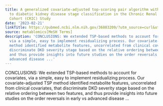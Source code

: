 ```yaml
---
title: A generalized covariate-adjusted top-scoring pair algorithm with applications
  to diabetic kidney disease stage classification in the Chronic Renal Insufficiency
  Cohort (CRIC) Study
date: '2023-02-21'
linkTitle: https://pubmed.ncbi.nlm.nih.gov/36803209/?utm_source=curl&utm_medium=rss&utm_campaign=pubmed-2&utm_content=1Zkrxt7ktlCbHBXEV3v65xxSnkSWNsJ1A6Fq3gBniKhGfIUslK&fc=20210907212339&ff=20230223200945&v=2.17.9.post6+86293ac
source: metablomics[MeSH Terms]
description: 'CONCLUSIONS: We extended TSP-based methods to account for covariates,
  via a simple, easy to implement residualizing process. Our covariate-adjusted TSP
  method identified metabolite features, uncorrelated from clinical covariates, that
  discriminate DKD severity stage based on the relative ordering between two features,
  and thus provide insights into future studies on the order reversals in early vs
  advanced disease ...'
---
```

CONCLUSIONS: We extended TSP-based methods to account for covariates, via a simple, easy to implement residualizing process. Our covariate-adjusted TSP method identified metabolite features, uncorrelated from clinical covariates, that discriminate DKD severity stage based on the relative ordering between two features, and thus provide insights into future studies on the order reversals in early vs advanced disease ...